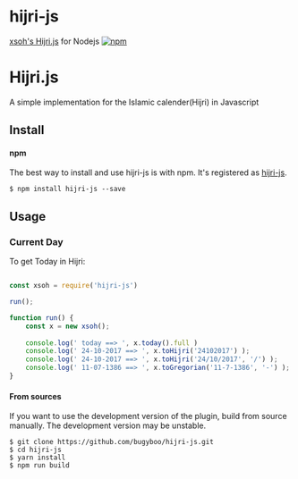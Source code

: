 # hijri-js

[xsoh's Hijri.js](https://github.com/xsoh) for Nodejs
[![npm](https://img.shields.io/npm/v/npm.svg)](https://www.npmjs.com/package/hijri-js)


Hijri.js
========

A simple implementation for the Islamic calender(Hijri) in Javascript

## Install


#### npm

The best way to install and use hijri-js is with npm. It's registered
as [hijri-js](https://www.npmjs.com/package/hijri-js).

```
$ npm install hijri-js --save
```

## Usage

### Current Day
To get Today in Hijri:
``` Node.js

const xsoh = require('hijri-js')

run();

function run() {
    const x = new xsoh();
    
    console.log(' today ==> ', x.today().full )
    console.log(' 24-10-2017 ==> ', x.toHijri('24102017') );
    console.log(' 24-10-2017 ==> ', x.toHijri('24/10/2017', '/') );
    console.log(' 11-07-1386 ==> ', x.toGregorian('11-7-1386', '-') );    
}

```

#### From sources

If you want to use the development version of the plugin, build from source
manually. The development version may be unstable.

```
$ git clone https://github.com/bugyboo/hijri-js.git
$ cd hijri-js
$ yarn install
$ npm run build
```








